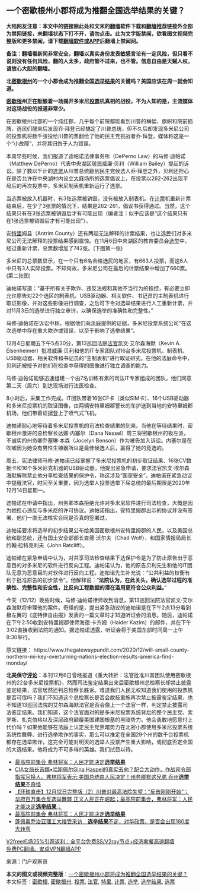  <h2>一个密歇根州小郡将成为推翻全国选举结果的关键？</h2> <p class="notice"><b>大陆网友注意：本文中的链接除此处和文末的<a href="https://github.com/bannedbook/fanqiang" >翻墙</a>软件下载和<a href="https://github.com/killgcd/justmysocks/blob/master/README.md">翻墙推荐</a>链接外全部为禁网链接，未翻墙状态下打不开，请勿点击。此为文字版禁闻，欲看图文视频完整版和更多禁闻，请下载<a href="https://github.com/bannedbook/fanqiang">翻墙软件或APP</a>后翻墙上禁闻网。</p><p>备注：翻墙看新闻非常安全，翻墙以真实身份发表敏感言论有一定风险，但只看不说则没有任何风险，翻的人太多，政府管不过来，也不管。信息自由是天赋人权，请放心大胆的翻墙。</b></p>  <div class="entry"> <p><strong>北<a href="https://www.bannedbook.org/bnews/tag/%E5%AF%86%E6%AD%87%E6%A0%B9%E5%B7%9E/" class="st_tag internal_tag" rel="tag" title="标签 密歇根州 下的日志">密歇根州</a>的一个小郡会成为推翻全国<a href="https://www.bannedbook.org/bnews/tag/%E9%80%89%E4%B8%BE%E7%BB%93%E6%9E%9C/" class="st_tag internal_tag" rel="tag" title="标签 选举结果 下的日志">选举结果</a>的关键吗？美国应该在周一就会知道。</strong></p> <p><strong><a href="https://www.bannedbook.org/bnews/tag/%E5%AF%86%E6%AD%87%E6%A0%B9/" class="st_tag internal_tag" rel="tag" title="标签 密歇根 下的日志">密歇根</a>州正在酝酿着一场揭开多米尼<a href="https://www.bannedbook.org/bnews/tag/%E6%8A%95%E7%A5%A8/" class="st_tag internal_tag" rel="tag" title="标签 投票 下的日志">投票</a>机真相的战役，不为人知的是，主流媒体对这场战役的报道非常少。</strong></p> <p>在密歇根州北部的一个纯红郡，几乎每个前院都能看到川普的横幅、旗帜和院前插牌，选民们醒来后发现乔·拜登已经搞定了川普总统，但不久后却发现多米尼公司的投票机将数千张投给川普的票翻给了他的民主党挑战者乔·拜登。媒体称这是一个“小故障”，并将其归咎于人为错误。</p> <p>本周早些时候，我们报道了迪帕诺法律事务所（DePerno Law）的马修·迪帕诺（Matthew DePerno）代表中央湖区居民威廉·贝利（William Bailey）提起的诉讼。除了数以千计的<a href="https://www.bannedbook.org/bnews/tag/%E9%80%89%E7%A5%A8/" class="st_tag internal_tag" rel="tag" title="标签 选票 下的日志">选票</a>从川普总统翻到民主党候选人乔·拜登之外，贝利还担心在是否允许在中央湖村内设立<span class='wp_keywordlink'><a href="https://www.bannedbook.org/bnews/lifebaike/20181016/1013890.html" title="中国留学生试了一下大麻 结果死在回国路上" target="_blank">大麻</a></span>场所的选票倡议上，在投票以262-262出现平局后的再次投票中，多米尼制表机重新运行了选票。</p> <p>当选票被放入机器时，有3张选票被销毁，没有被放入制表机。在<a href="https://www.bannedbook.org/bnews/tag/%E8%AE%A1%E7%A5%A8/" class="st_tag internal_tag" rel="tag" title="标签 计票 下的日志">计票</a>机重新计票结束后，在少了3张票的情况下，结果是262-261，倡议书获得通过。当然，这个结果只有在3张选票被销毁后才有可能出现（编者注：似乎应该是“这个结果只有在1张选票被销毁后才有可能出现”）。</p>  <p>安<a href="https://www.bannedbook.org/bnews/tag/%E7%89%B9%E9%87%8C/" class="st_tag internal_tag" rel="tag" title="标签 特里 下的日志">特里</a>姆县（Antrim County）还有两起无法解释的计票结果，也让选民们对多米尼公司无法解释的投票结果感到震惊。在11月6日中央湖区的教育委员会<a href="https://www.bannedbook.org/bnews/tag/%e9%80%89%e4%b8%be/" class="st_tag internal_tag" rel="tag" title="标签 选举 下的日志">选举</a>中，经过重新计票，总票数增加了742张。(下图第一张)</p> <p>多米尼的总票数显示，在一个只有6名合格选民的地区，有663人投票，而这6人中只有3人实际投票。不知何故，多米尼公司在最后的计票结果中增加了660票。(第二张图)</p> <p>迪帕诺写道：“基于所有关于欺诈、违反法规和其他不当行为的指控，有必要立即允许原告对22个选区的制表机、USB驱动器、相关软件、书记员的主制表机进行取证影像，并对这些影像进行调查，之后可下令对选举结果进行人工重新计票，并对11月3日的选举进行独立审计，以确保选举的准确性和完整性。”</p> <p>马修·迪帕诺在诉讼中称，根据他们向法庭提供的证据，多米尼投票系统公司“在这次选举中存在重大欺诈或错误，以至于影响了选举结果”。</p> <p>12月4日星期五下午5点30分，第13巡回法庭<a href="https://www.bannedbook.org/bnews/tag/%E6%B3%95%E5%AE%98/" class="st_tag internal_tag" rel="tag" title="标签 法官 下的日志">法官</a>凯文·艾尔森海默（Kevin A. Elsenheimer）批准威廉·贝利和他的IT专家团队对16台多米尼投票机、制表机、USB驱动器、相关软件和书记员的“主制表机“进行取证研究。在他的法庭命令中，贝利还被授予对他们在检查中获得的图像进行独立调查的能力。</p>  <p>马修·迪帕诺能够迅速组建一个由7名训练有素的司法IT专家组成的团队，他们同意第二天（周六）到达现场进行法医检查。</p> <p>8小时后，采集工作完成。IT团队带着16张CF卡（类似SIM卡）、16个USB驱动器和多米尼投票机的取证图像，由两辆安特里姆郡警长的车护送到当地的安特里姆郡机场，他们带着证据登上了喷气式飞机。</p> <p>迪帕诺耐心地等待着多米尼投票机的司法检查结果的到来。当他在等待结果时，密歇根州激进的总检察长达娜·内塞尔（Dana Nessel）周三将密歇根州的极左派，不诚实的州务卿乔塞琳·本森（Jocelyn Benson）作为被告加入诉讼。内塞尔是在吹嘘因为她没有男性生殖器所以是最佳候选人后，赢得了她的竞选的。</p> <p>周五，宪法律师马修·迪帕诺已经掌握了多米尼投票机的初步取证结果、16张CV数据卡和16个多米尼克机器的USB驱动器，他提出紧急申请，要求法官凯文·埃尔森海默解除禁止他分享检查结果的保护令，称这涉及“国家安全”。迪帕诺在紧急动议中提醒法官，时间至关重要，因为选举人投票选举下届总统的最后期限是2020年12月14日星期一。</p> <p>迪帕诺在申请中指出，州务卿本森拒绝允许对多米尼软件进行司法检查，大概是因为她担心违反与多米尼的许可协议。迪帕诺指出，安特里姆郡出示的协议并没有签署，他们一直无法核实合同是否真的签署过。</p>  <p>迪帕诺要求将选举的初步结果公布给美国密歇根州安特里姆郡的人民，以及美国总统和副总统，还有国土安全部部长查德·沃尔夫（Chad Wolf）、和国家情报局局长约翰·拉特克利夫（John Ratcliff）。</p> <p>迪帕诺在紧急申请中认为，对共享司法检查结果下达保护令是为了防止原告出于恶意目的对多米尼的软件进行反向工程。迪帕诺认为，他的原告贝利先生和他的IT团队无意为恶意目的对软件进行反向工程。迪帕诺先生补充说：“公共利益的权衡有利于批准原告的初步禁令”。他解释说：“<strong>法院认为，在此关头，确认选举过程的准确性、完整性和安全性，比反向工程数据的潜在滥用更符合公众利益。</strong>”</p> <p>今天（12/12）晚些时候，马修·迪帕诺律师收到消息，第13巡回法院法官凯文·艾尔森海默将审理他的案件。奇怪的是，提出紧急动议的迪帕诺是在下午2点13分看到极左翼的《底特律自由报》发表的一篇文章时才知道听证会的消息。随后，迪帕诺在下午2:50收到安特里姆郡律师海德·卡齐姆（Haider Kazim）的邮件，并在下午3:02直接收到法院的通知。据迪帕诺透露，听证会将于美国东部时间周一上午8:30举行。</p> <p>原文链接： https://www.thegatewaypundit.com/2020/12/will-small-county-northern-mi-key-overturning-nations-election-results-america-find-monday/</p> <p><strong>北美保守<span class='wp_keywordlink_affiliate'><a href="https://www.bannedbook.org/bnews/comments/" title="新闻评论" target="_blank">评论</a></span>：</strong>本刊12月6日曾经报道《重大转折：法官批准川普团队使用密歇根州的22台多米尼投票机》，然而司法鉴定结果出来后密歇根州总检察长却禁止披露鉴定结果，法官居然还判总检察长胜诉。难道我们人民无权知道我们使用的投票机是否可信吗？我们不知道这个总检察长是否会故技重施再次禁止披露鉴定结果，也不知道13巡回法院的艾尔森海默法官是否会像上一个法官一样，判定禁止披露司法鉴定结果。我们知道，这个法官面对的是多米尼投票系统背后的整个民主党、索罗斯、扎克伯格以及深层政府颠覆美国建国根基的黑暗势力。他会勇敢地愿意付上代价吗？如果他能够在法庭上认定民主党黑暗势力在北密小郡使用多米尼投票系统系统性舞弊、进行选举欺诈的事实，那么可以推定在全国29个州的数千台投票机都存在选举欺诈，这完全可能对明天的选举人投票产生重大影响，或彻底否定全国的大选结果。他将成为不可多得的英雄。我们拭目以待。</p>  <ul class='op-related-articles' title='相关阅读'> <li><a href='https://www.bannedbook.org/bnews/taiwannews/20201214/1447528.html' target='_blank'>最高院前集会  弗林将军：人民才能决定<b>选举结果</b></a></li> <li><a href='https://www.bannedbook.org/bnews/cbnews/20201214/1447489.html' target='_blank'>CIA女局长吉娜•哈斯佩尔Gina Haspel的真实去向？配合大动作，作战司令部指挥官换人。弗林将军表示:美国总统由人民决定！州务卿有这兄弟 乔州<b>选举结果</b>不奇怪</a></li> <li><a href='https://www.bannedbook.org/bnews/bannedvideo/20201213/1446951.html' target='_blank'>【环球直击】12月12日完整版（2）川普对最高法院失望：“反击刚刚开始”；华府百万集会反选举舞弊 正义人民正在崛起；最高院前集会，弗林将军：人民才能决定<b>选举结果</b>；</a></li> <li><a href='https://www.bannedbook.org/bnews/bannedvideo/20201213/1446779.html' target='_blank'>最高院前集会 弗林将军：人民才能决定<b>选举结果</b></a></li> <li><a href='https://www.bannedbook.org/bnews/bannedvideo/20201212/1446197.html' target='_blank'>蓬佩奥乔治亚理工大接受采访：<b>选举结果</b>不定，对华政策，是否会出现180度大转弯</a></li> </ul> <p class="texttj"> <a href="https://www.bannedbook.org/forum23/topic22702.html" target="_blank">V2free机场25%引荐返利：全平台免费SS/V2ray节点+经济套餐高速翻墙</a><br/> <a href="https://github.com/bannedbook/fanqiang/wiki/%E7%A6%81%E9%97%BB%E7%BD%91%E5%AE%89%E5%8D%93%E7%BF%BB%E5%A2%99%E6%96%B0%E9%97%BBAPP" target="_blank">免费PC翻墙、安卓VPN翻墙APP</a></p><p> 来源：门户观察员 </p><a name='sharetosocial'></a>       <div><b>本文的图文或视频完整版</b>：<a href='https://www.bannedbook.org/bnews/cnnews/20201214/1447660.html'>一个密歇根州小郡将成为推翻全国选举结果的关键？</a></div>  </div><!--END ENTRY--> <div class="postfooter"> <div>本文标签：<a href="https://www.bannedbook.org/bnews/tag/%E5%AF%86%E6%AD%87%E6%A0%B9/" rel="tag">密歇根</a>, <a href="https://www.bannedbook.org/bnews/tag/%E5%AF%86%E6%AD%87%E6%A0%B9%E5%B7%9E/" rel="tag">密歇根州</a>, <a href="https://www.bannedbook.org/bnews/tag/%E6%8A%95%E7%A5%A8/" rel="tag">投票</a>, <a href="https://www.bannedbook.org/bnews/tag/%E6%B3%95%E5%AE%98/" rel="tag">法官</a>, <a href="https://www.bannedbook.org/bnews/tag/%E7%89%B9%E9%87%8C/" rel="tag">特里</a>, <a href="https://www.bannedbook.org/bnews/tag/%E8%AE%A1%E7%A5%A8/" rel="tag">计票</a>, <a href="https://www.bannedbook.org/bnews/tag/%e9%80%89%e4%b8%be/" rel="tag">选举</a>, <a href="https://www.bannedbook.org/bnews/tag/%E9%80%89%E4%B8%BE%E7%BB%93%E6%9E%9C/" rel="tag">选举结果</a>, <a href="https://www.bannedbook.org/bnews/tag/%E9%80%89%E7%A5%A8/" rel="tag">选票</a></div>  </div><!--END POSTFOOTER--> 